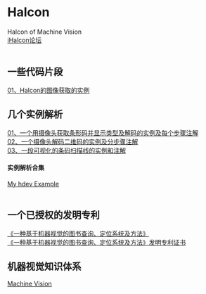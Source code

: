 # Halcon
Halcon of Machine Vision
<br>
[iHalcon论坛](http://www.ihalcon.com)
<br><br>

## 一些代码片段
[01、Halcon的图像获取的实例](https://github.com/bitbyte27/Halcon/blob/master/Halcon%E7%9A%84%E5%9B%BE%E5%83%8F%E8%8E%B7%E5%8F%96%E7%9A%84%E5%AE%9E%E4%BE%8B.md)

## 几个实例解析
[01、一个用摄像头获取条形码并显示类型及解码的实例及每个步骤注解](一个用摄像头获取条形码并显示类型及解码的实例及每个步骤注解.md)<br>
[02、一个摄像头解码二维码的实例及分步骤注解](一个摄像头解码二维码的实例及分步骤注解.md)<br>
[03、一段可视化的条码扫描线的实例和注解](一段可视化的条码扫描线的实例和注解.md)<br>
#### 实例解析合集
[My hdev Example](http://ooou6mjma.bkt.clouddn.com/MyhdevExample.pdf)
<br><br>

## 一个已授权的发明专利
[《一种基于机器视觉的图书查询、定位系统及方法》](http://ooou6mjma.bkt.clouddn.com/CN201410092622HYJ.pdf)
<br>
[《一种基于机器视觉的图书查询、定位系统及方法》发明专利证书](https://github.com/bitbyte27/Halcon/blob/master/201410092622.1%E4%B8%80%E7%A7%8D%E5%9F%BA%E4%BA%8E%E6%9C%BA%E5%99%A8%E8%A7%86%E8%A7%89%E7%9A%84%E5%9B%BE%E4%B9%A6%E6%9F%A5%E8%AF%A2%E3%80%81%E5%AE%9A%E4%BD%8D%E7%B3%BB%E7%BB%9F%E5%8F%8A%E6%96%B9%E6%B3%95.jpg)
<br>

## 机器视觉知识体系
[Machine Vision](http://ooou6mjma.bkt.clouddn.com/MachineVision.pdf)

